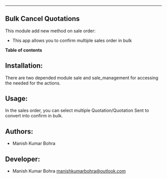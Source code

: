 ---------------------------------
Bulk Cancel Quotations
---------------------------------


This module add new method on sale order:

* This app allows you to confirm multiple sales order in bulk

**Table of contents**

Installation:
-------------

There are two depended module sale and sale_management for accessing the needed for the actions.

Usage:
------

In the sales order, you can select multiple Quotation/Quotation Sent to convert into confirm in bulk.

Authors:
--------
* Manish Kumar Bohra

Developer:
----------
* Manish Kumar Bohra <manishkumarbohra@outlook.com>

